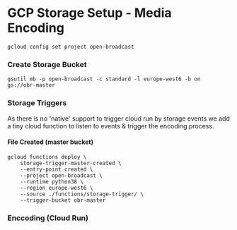 # GCP Storage Setup - Media Encoding

```shell
gcloud config set project open-broadcast
```

### Create Storage Bucket

```shell
gsutil mb -p open-broadcast -c standard -l europe-west6 -b on gs://obr-master
```


### Storage Triggers

As there is no 'native' support to trigger cloud run by storage events we add a tiny cloud function
to listen to events & trigger the encoding process.

#### File Created (master bucket)

```shell
gcloud functions deploy \
    storage-trigger-master-created \
    --entry-point created \
    --project open-broadcast \
    --runtime python38 \
    --region europe-west6 \
    --source ./functions/storage-trigger/ \
    --trigger-bucket obr-master
```


### Enccoding (Cloud Run)

